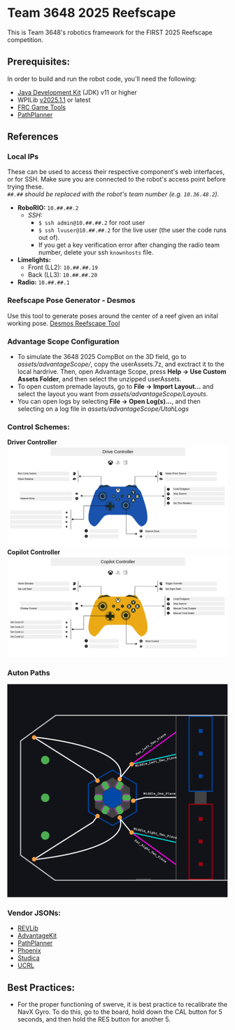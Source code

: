 # Team 3648 2025 Reefscape
This is Team 3648's robotics framework for the FIRST 2025 Reefscape competition.

## Prerequisites:
In order to build and run the robot code, you'll need the following:
- [Java Development Kit](https://www.oracle.com/java/technologies/downloads/) (JDK) v11 or higher
- WPILib [v2025.1.1](https://github.com/wpilibsuite/allwpilib/releases/tag/v2025.1.1) or latest
- [FRC Game Tools](https://www.ni.com/en/support/downloads/drivers/download.frc-game-tools.html#553883)
- [PathPlanner](https://github.com/mjansen4857/pathplanner/releases/tag/v2025.1.1)

## References
### Local IPs

These can be used to access their respective component's web interfaces, or for SSH. Make sure you are connected to the robot's access point before trying these. \
*`##.##` should be replaced with the robot's team number (e.g. `10.36.48.2`).*
- **RoboRIO:** `10.##.##.2` 
    - *SSH:* 
        - `$ ssh admin@10.##.##.2` for root user
        - `$ ssh lvuser@10.##.##.2` for the live user (the user the code runs out of).
        - If you get a key verification error after changing the radio team number, delete your ssh `knownhosts` file.
- **Limelights:**
    - Front (LL2): `10.##.##.19`
    - Back (LL3): `10.##.##.20`
- **Radio:** `10.##.##.1`
### Reefscape Pose Generator - Desmos
Use this tool to generate poses around the center of a reef given an inital working pose.
[Desmos Reefscape Tool](https://www.desmos.com/calculator/ipvnamkwov)
### Advantage Scope Configuration
* To simulate the 3648 2025 CompBot on the 3D field, go to _assets/advantageScope/_, copy the userAssets.7z, and exctract it to the local hardrive. Then, open Advantage Scope, press **Help &#8594; Use Custom Assets Folder**, and then select the unzipped userAssets. 
* To open custom premade layouts, go to **File &#8594; Import Layout...** and select the layout you want from _assets/advantageScope/Layouts_.
* You can open logs by selecting **File &#8594; Open Log(s)...**, and then selecting on a log file in _assets/advantageScope/UtahLogs_

### Control Schemes:

**Driver Controller** \
![Driver Controller control layout](assets/DriverController.png) \
**Copilot Controller** 
![Copilot Controller control layout](assets/CopilotController.png)

### Auton Paths
![Paths](assets/AutoPaths.jpeg)

### Vendor JSONs:
- [REVLib](https://software-metadata.revrobotics.com/REVLib-2025.json)
- [AdvantageKit](https://github.com/Mechanical-Advantage/AdvantageKit/releases/latest/download/AdvantageKit.json)
- [PathPlanner](https://3015rangerrobotics.github.io/pathplannerlib/PathplannerLib.json)
- [Phoenix](https://maven.ctr-electronics.com/release/)
- [Studica](https://dev.studica.com/releases/2025/Studica-2025.0.0.json)
- [UCRL](https://raw.githubusercontent.com/Mechanical-Advantage/URCL/maven/URCL.json)
## Best Practices:
- For the proper functioning of swerve, it is best practice to recalibrate the NavX Gyro. To do this, go to the board, hold down the CAL button for 5 seconds, and then hold the RES button for another 5.

